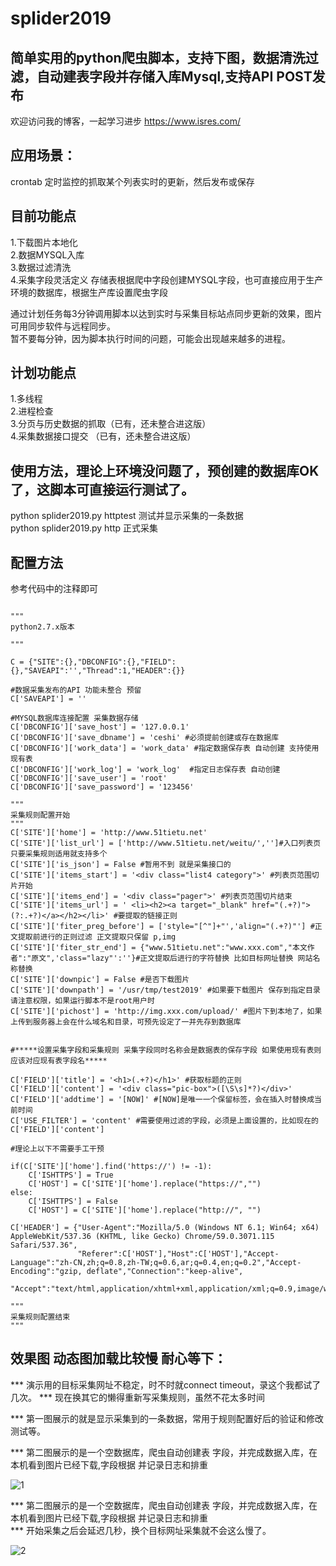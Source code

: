 # splider2019  

## 简单实用的python爬虫脚本，支持下图，数据清洗过滤，自动建表字段并存储入库Mysql,支持API POST发布 
欢迎访问我的博客，一起学习进步 https://www.isres.com/

## 应用场景：  
crontab 定时监控的抓取某个列表实时的更新，然后发布或保存  


## 目前功能点  
1.下载图片本地化  
2.数据MYSQL入库  
3.数据过滤清洗  
4.采集字段灵活定义 存储表根据爬中字段创建MYSQL字段，也可直接应用于生产环境的数据库，根据生产库设置爬虫字段  

通过计划任务每3分钟调用脚本以达到实时与采集目标站点同步更新的效果，图片可用同步软件与远程同步。  
暂不要每分钟，因为脚本执行时间的问题，可能会出现越来越多的进程。  


## 计划功能点  
1.多线程  
2.进程检查  
3.分页与历史数据的抓取（已有，还未整合进这版）  
4.采集数据接口提交 （已有，还未整合进这版）  


## 使用方法，理论上环境没问题了，预创建的数据库OK了，这脚本可直接运行测试了。  
python splider2019.py httptest 测试并显示采集的一条数据  
python splider2019.py http 正式采集  


## 配置方法  

参考代码中的注释即可  
```

"""
python2.7.x版本

"""

C = {"SITE":{},"DBCONFIG":{},"FIELD":{},"SAVEAPI":'',"Thread":1,"HEADER":{}}

#数据采集发布的API 功能未整合 预留
C['SAVEAPI'] = ''

#MYSQL数据库连接配置 采集数据存储
C['DBCONFIG']['save_host'] = '127.0.0.1'
C['DBCONFIG']['save_dbname'] = 'ceshi' #必须提前创建或存在数据库
C['DBCONFIG']['work_data'] = 'work_data' #指定数据保存表 自动创建 支持使用现有表
C['DBCONFIG']['work_log'] = 'work_log'  #指定日志保存表 自动创建
C['DBCONFIG']['save_user'] = 'root'
C['DBCONFIG']['save_password'] = '123456'

"""
采集规则配置开始
"""
C['SITE']['home'] = 'http://www.51tietu.net'
C['SITE']['list_url'] = ['http://www.51tietu.net/weitu/','']#入口列表页 只要采集规则适用就支持多个
C['SITE']['is_json'] = False #暂用不到 就是采集接口的
C['SITE']['items_start'] = '<div class="list4 category">' #列表页范围切片开始
C['SITE']['items_end'] = '<div class="pager">' #列表页范围切片结束
C['SITE']['items_url'] = ' <li><h2><a target="_blank" href="(.+?)">(?:.+?)</a></h2></li>' #要提取的链接正则
C['SITE']['fiter_preg_before'] = ['style="[^"]+"','align="(.+?)"'] #正文提取前进行的正则过滤 正文提取只保留 p,img
C['SITE']['fiter_str_end'] = {"www.51tietu.net":"www.xxx.com","本文作者":"原文",'class="lazy"':''}#正文提取后进行的字符替换 比如目标网址替换 网站名称替换
C['SITE']['downpic'] = False #是否下载图片
C['SITE']['downpath'] = '/usr/tmp/test2019' #如果要下载图片 保存到指定目录请注意权限，如果运行脚本不是root用户时
C['SITE']['pichost'] = 'http://img.xxx.com/upload/' #图片下到本地了，如果上传到服务器上会在什么域名和目录，可预先设定了一并先存到数据库


#*****设置采集字段和采集规则 采集字段同时名称会是数据表的保存字段 如果使用现有表则应该对应现有表字段名*****

C['FIELD']['title'] = '<h1>(.+?)</h1>' #获取标题的正则
C['FIELD']['content'] = '<div class="pic-box">([\S\s]*?)</div>'
C['FIELD']['addtime'] = '[NOW]' #[NOW]是唯一一个保留标签，会在插入时替换成当前时间
C['USE_FILTER'] = 'content' #需要使用过滤的字段，必须是上面设置的，比如现在的 C['FIELD']['content']

#理论上以下不需要手工干预

if(C['SITE']['home'].find('https://') != -1):
	C['ISHTTPS'] = True
	C['HOST'] = C['SITE']['home'].replace("https://","")
else:
	C['ISHTTPS'] = False
	C['HOST'] = C['SITE']['home'].replace("http://", "")

C['HEADER'] = {"User-Agent":"Mozilla/5.0 (Windows NT 6.1; Win64; x64) AppleWebKit/537.36 (KHTML, like Gecko) Chrome/59.0.3071.115 Safari/537.36",
			   "Referer":C['HOST'],"Host":C['HOST'],"Accept-Language":"zh-CN,zh;q=0.8,zh-TW;q=0.6,ar;q=0.4,en;q=0.2","Accept-Encoding":"gzip, deflate","Connection":"keep-alive",
			   "Accept":"text/html,application/xhtml+xml,application/xml;q=0.9,image/webp,image/apng,*/*;q=0.8"}

"""
采集规则配置结束
"""

```


## 效果图 动态图加载比较慢 耐心等下：  

*** 演示用的目标采集网址不稳定，时不时就connect timeout，录这个我都试了几次。 
*** 现在换其它的懒得重新写采集规则，虽然不花太多时间

*** 第一图展示的就是显示采集到的一条数据，常用于规则配置好后的验证和修改测试等。

*** 第二图展示的是一个空数据库，爬虫自动创建表 字段，并完成数据入库，在本机看到图片已经下载,字段根据 并记录日志和排重

![1](https://www.isres.com/usr/uploads/2019/07/1444257172.gif)  

*** 第二图展示的是一个空数据库，爬虫自动创建表 字段，并完成数据入库，在本机看到图片已经下载,字段根据 并记录日志和排重  
*** 开始采集之后会延迟几秒，换个目标网址采集就不会这么慢了。  
    
![2](https://www.isres.com/usr/uploads/2019/07/313360480.gif)  
